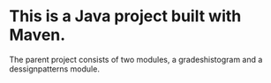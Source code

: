 # This is a Java project built with Maven. 
The parent project consists of two modules, a gradeshistogram and a dessignpatterns module.


